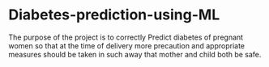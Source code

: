 # Diabetes-prediction-using-ML
The purpose of the project is to correctly Predict diabetes of pregnant women so that at the time of delivery more precaution and appropriate measures should be taken in such away that mother and child both be safe.
